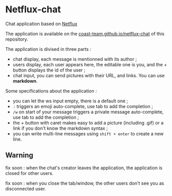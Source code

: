 # Netflux-chat #
Chat application based on [Netflux](https://github.com/coast-team/netflux)

The application is available on the [coast-team.github.io/netflux-chat](http://coast-team.github.io/netflux-chat/) of this repository.


The application is divised in three parts :
* chat display, each message is mentionned with its author ;
* users display, each user appears here, the editable one is you, and the + button displays the id of the user ;
* chat input, you can send pictures with their URL, and links. You can use **markdown**.


Some specifications about the application : 
* you can let the ws input empty, there is a default one ;
* `:` triggers an emoji auto-complete, use tab to add the completion ;
* `/w` on start of your message triggers a private message auto-complete, use tab to add the completion ;
* the + button with caret makes easy to add a picture (including .gif) or a link if you don't know the markdown syntax ;
* you can write multi-line messages using `shift + enter` to create a new line.


## **Warning** 
fix soon : when the chat's creator leaves the application, the application is closed for other users.

fix soon : when you close the tab/window, the other users don't see you as disconnected user.
